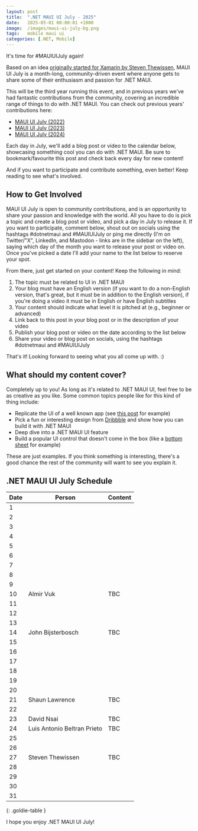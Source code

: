 ```yaml
---
layout: post
title:  ".NET MAUI UI July - 2025"
date:   2025-05-01 00:00:01 +1000
image:  /images/maui-ui-july-bg.png
tags:   mobile maui ui
categories: [.NET, Mobile]
---
```


It's time for #MAUIUIJuly again!

Based on an idea [originally started for Xamarin by Steven Thewissen](https://thewissen.io/introducing-xamarin-ui-july/), MAUI UI July is a month-long, community-driven event where anyone gets to share some of their enthusiasm and passion for .NET MAUI.

This will be the third year running this event, and in previous years we've had fantastic contributions from the community, covering an incredible range of things to do with .NET MAUI. You can check out previous years' contributions here:

* [MAUI UI July (2022)](/posts/maui-ui-july)
* [MAUI UI July (2023)](/posts/maui-ui-july-23)
* [MAUI UI July (2024)](/posts/mauiuijuly-24/)

Each day in July, we'll add a blog post or video to the calendar below, showcasing something cool you can do with .NET MAUI. Be sure to bookmark/favourite this post and check back every day for new content!

And if you want to participate and contribute something, even better! Keep reading to see what's involved.

## How to Get Involved

MAUI UI July is open to community contributions, and is an opportunity to share your passion and knowledge with the world. All you have to do is pick a topic and create a blog post or video, and pick a day in July to release it. If you want to participate, comment below, shout out on socials using the hashtags #dotnetmaui and #MAUIUIJuly or ping me directly (I'm on Twitter/"X", LinkedIn, and Mastodon - links are in the sidebar on the left), saying which day of the month you want to release your post or video on. Once you've picked a date I'll add your name to the list below to reserve your spot.

From there, just get started on your content! Keep the following in mind:

1. The topic must be related to UI in .NET MAUI
2. Your blog must have an English version (if you want to do a non-English version, that's great, but it must be in addition to the English version), if you're doing a video it must be in English or have English subtitles
3. Your content should indicate what level it is pitched at (e.g., beginner or advanced)
4. Link back to this post in your blog post or in the description of your video
5. Publish your blog post or video on the date according to the list below
6. Share your video or blog post on socials, using the hashtags #dotnetmaui and #MAUIUIJuly

That's it! Looking forward to seeing what you all come up with. :)

## What should my content cover?

Completely up to you! As long as it's related to .NET MAUI UI, feel free to be as creative as you like. Some common topics people like for this kind of thing include:

* Replicate the UI of a well known app (see [this post](/posts/outlook-clone) for example)
* Pick a fun or interesting design from [Dribbble](https://dribbble.com) and show how you can build it with .NET MAUI
* Deep dive into a .NET MAUI UI feature
* Build a popular UI control that doesn't come in the box (like a [bottom sheet](https://blogs.xgenoapps.com/post/2022/07/23/maui-bottom-sheet) for example)

These are just examples. If you think something is interesting, there's a good chance the rest of the community will want to see you explain it.


## .NET MAUI UI July Schedule

| Date | Person                      | Content |
| ---- | --------------------------- | ------- |
| 1    |                             |         |
| 2    |                             |         |
| 3    |                             |         |
| 4    |                             |         |
| 5    |                             |         |
| 6    |                             |         |
| 7    |                             |         |
| 8    |                             |         |
| 9    |                             |         |
| 10   | Almir Vuk                   | TBC     |
| 11   |                             |         |
| 12   |                             |         |
| 13   |                             |         |
| 14   | John Bijsterbosch           | TBC     |
| 15   |                             |         |
| 16   |                             |         |
| 17   |                             |         |
| 18   |                             |         |
| 19   |                             |         |
| 20   |                             |         |
| 21   | Shaun Lawrence              | TBC     |
| 22   |                             |         |
| 23   | David Nsai                  | TBC     |
| 24   | Luis Antonio Beltran Prieto | TBC     |
| 25   |                             |         |
| 26   |                             |         |
| 27   | Steven Thewissen            | TBC     |
| 28   |                             |         |
| 29   |                             |         |
| 30   |                             |         |
| 31   |                             |         |

{: .goldie-table }

I hope you enjoy .NET MAUI UI July!
